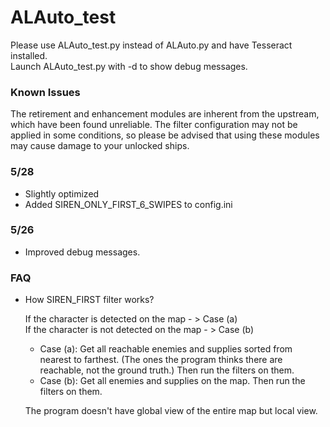 # ALAuto_test
Please use ALAuto_test.py instead of ALAuto.py and have Tesseract installed.  
Launch ALAuto_test.py with -d to show debug messages.

### Known Issues
The retirement and enhancement modules are inherent from the upstream, which have been found unreliable. The filter configuration may not be applied in some conditions, so please be advised that using these modules may cause damage to your unlocked ships.

### 5/28

- Slightly optimized
- Added SIREN_ONLY_FIRST_6_SWIPES to config.ini

### 5/26

- Improved debug messages.


### FAQ

 - How SIREN_FIRST filter works?
 
    If the character is detected on the map - > Case (a)  
    If the character is not detected on the map - > Case (b)
      
    - Case (a): Get all reachable enemies and supplies sorted from nearest to farthest. (The ones the program thinks there are reachable, not the ground truth.) Then run the filters on them.  
    - Case (b): Get all enemies  and supplies  on the map. Then run the filters on them.
     
     The program doesn't have global view of the entire map but local view.  
